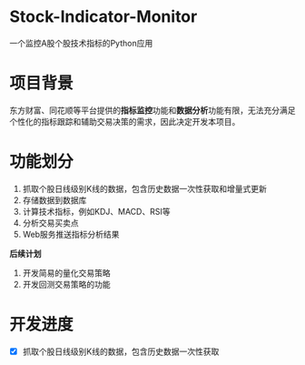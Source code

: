 # Stock-Indicator-Monitor

一个监控A股个股技术指标的Python应用

# 项目背景
东方财富、同花顺等平台提供的**指标监控**功能和**数据分析**功能有限，无法充分满足个性化的指标跟踪和辅助交易决策的需求，因此决定开发本项目。

# 功能划分
1. 抓取个股日线级别K线的数据，包含历史数据一次性获取和增量式更新
2. 存储数据到数据库
3. 计算技术指标，例如KDJ、MACD、RSI等
4. 分析交易买卖点
5. Web服务推送指标分析结果

**后续计划**
1. 开发简易的量化交易策略
2. 开发回测交易策略的功能

# 开发进度
- [x] 抓取个股日线级别K线的数据，包含历史数据一次性获取